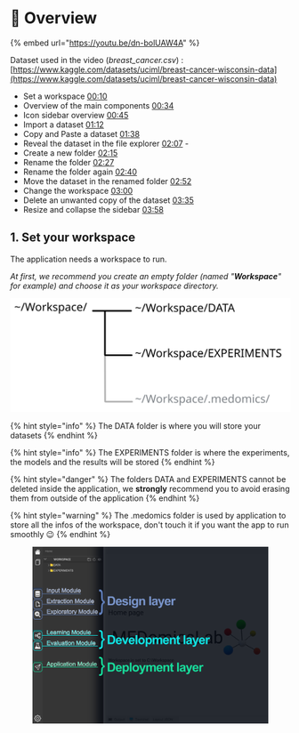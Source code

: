 # 👀 Overview

{% embed url="https://youtu.be/dn-bolUAW4A" %}

Dataset used in the video (_breast\_cancer.csv_) : [https://www.kaggle.com/datasets/uciml/breast-cancer-wisconsin-data](https://www.kaggle.com/datasets/uciml/breast-cancer-wisconsin-data)

* Set a workspace [00:10](https://www.youtube.com/watch?v=dn-bolUAW4A\&t=10s)&#x20;
* Overview of the main components [00:34](https://www.youtube.com/watch?v=dn-bolUAW4A\&t=34s)
* Icon sidebar overview [00:45](https://www.youtube.com/watch?v=dn-bolUAW4A\&t=45s)&#x20;
* Import a dataset [01:12](https://www.youtube.com/watch?v=dn-bolUAW4A\&t=72s)&#x20;
* Copy and Paste a dataset [01:38](https://www.youtube.com/watch?v=dn-bolUAW4A\&t=98s)&#x20;
* Reveal the dataset in the file explorer  [02:07](https://www.youtube.com/watch?v=dn-bolUAW4A\&t=127s) -
* Create a new folder [02:15](https://www.youtube.com/watch?v=dn-bolUAW4A\&t=135s)&#x20;
* Rename the folder [02:27](https://www.youtube.com/watch?v=dn-bolUAW4A\&t=147s) &#x20;
* Rename the folder again [02:40](https://www.youtube.com/watch?v=dn-bolUAW4A\&t=160s)&#x20;
* Move the dataset in the renamed folder  [02:52](https://www.youtube.com/watch?v=dn-bolUAW4A\&t=172s)&#x20;
* Change the workspace [03:00](https://www.youtube.com/watch?v=dn-bolUAW4A\&t=180s)&#x20;
* Delete an unwanted copy of the dataset  [03:35](https://www.youtube.com/watch?v=dn-bolUAW4A\&t=215s)&#x20;
* Resize and collapse the sidebar [03:58](https://www.youtube.com/watch?v=dn-bolUAW4A\&t=238s) &#x20;

## 1. Set your workspace

The application needs a workspace to run.

_At first, we recommend you create an empty folder (named "**Workspace**" for example) and choose it as your workspace directory._

<img src=".gitbook/assets/file.excalidraw (1).svg" alt="The folder structure of a workspace" class="gitbook-drawing">

{% hint style="info" %}
The DATA folder is where you will store your datasets&#x20;
{% endhint %}

{% hint style="info" %}
The EXPERIMENTS folder is where the experiments, the models and the results will be stored
{% endhint %}

{% hint style="danger" %}
The folders DATA and EXPERIMENTS cannot be deleted inside the application, we **strongly** recommend you to avoid erasing them from outside of the application
{% endhint %}

{% hint style="warning" %}
The .medomics folder is used by application to store all the infos of the workspace, don't touch it if you want the app to run smoothly :wink:
{% endhint %}

<div data-full-width="true">

<figure><img src=".gitbook/assets/ModulesWithLayerCrop.png" alt=""><figcaption></figcaption></figure>

</div>
